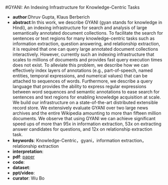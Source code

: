 #GYANI: An Indexing Infrastructure for Knowledge-Centric Tasks
- **author**:Dhruv Gupta, Klaus Berberich  
- **abstract**:In this work, we describe GYANI (gyan stands for knowledge in Hindi), an indexing infrastructure for search and analysis of large semantically annotated document collections. To facilitate the search for sentences or text regions for many knowledge-centric tasks such as information extraction, question answering, and relationship extraction, it is required that one can query large annotated document collections interactively. However, currently such an indexing infrastructure that scales to millions of documents and provides fast query execution times does not exist. To alleviate this problem, we describe how we can effectively index layers of annotations (e.g., part-of-speech, named entities, temporal expressions, and numerical values) that can be attached to sequences of words. Furthermore, we describe a query language that provides the ability to express regular expressions between word sequences and semantic annotations to ease search for sentences and text regions for enabling knowledge acquisition at scale. We build our infrastructure on a state-of-the-art distributed extensible record store. We extensively evaluate GYANI over two large news archives and the entire Wikipedia amounting to more than fifteen million documents. We observe that using GYANI we can achieve significant speed ups of more than 95x in information extraction, 53x on extracting answer candidates for questions, and 12x on relationship extraction task.
- **keywords**: Knowledge-Centric，gyani，information extraction，relationship extraction
- **interpretation**:
- **pdf**: [paper](https://dl.acm.org/doi/pdf/10.1145/3269206.3271745)
- **code**: 
- **dataset**: 
- **ppt/video**:
- **curator**: Wu Bo